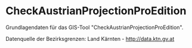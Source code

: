 # CheckAustrianProjectionProEdition

Grundlagendaten für das GIS-Tool "CheckAustrianProjectionProEdition". 

Datenquelle der Bezirksgrenzen: Land Kärnten - http://data.ktn.gv.at
